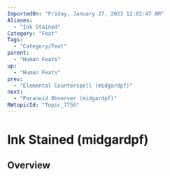 ```yaml
---
ImportedOn: "Friday, January 27, 2023 12:02:47 AM"
Aliases:
  - "Ink Stained"
Category: "Feat"
Tags:
  - "Category/Feat"
parent:
  - "Human Feats"
up:
  - "Human Feats"
prev:
  - "Elemental Counterspell (midgardpf)"
next:
  - "Paranoid Observer (midgardpf)"
RWtopicId: "Topic_7756"
---
```

# Ink Stained (midgardpf)
## Overview
